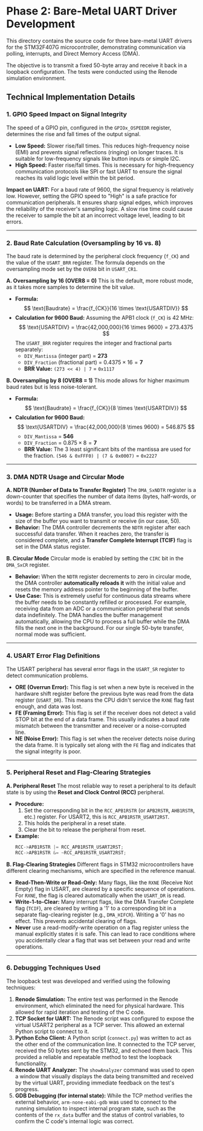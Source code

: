 # Phase 2: Bare-Metal UART Driver Development

This directory contains the source code for three bare-metal UART drivers for the STM32F407G microcontroller, demonstrating communication via polling, interrupts, and Direct Memory Access (DMA).

The objective is to transmit a fixed 50-byte array and receive it back in a loopback configuration. The tests were conducted using the Renode simulation environment.

## Technical Implementation Details

### 1. GPIO Speed Impact on Signal Integrity

The speed of a GPIO pin, configured in the `GPIOx_OSPEEDR` register, determines the rise and fall times of the output signal.

* **Low Speed:** Slower rise/fall times. This reduces high-frequency noise (EMI) and prevents signal reflections (ringing) on longer traces. It is suitable for low-frequency signals like button inputs or simple I2C.
* **High Speed:** Faster rise/fall times. This is necessary for high-frequency communication protocols like SPI or fast UART to ensure the signal reaches its valid logic level within the bit period.

**Impact on UART:**
For a baud rate of 9600, the signal frequency is relatively low. However, setting the GPIO speed to "High" is a safe practice for communication peripherals. It ensures sharp signal edges, which improves the reliability of the receiver's sampling logic. A slow rise time could cause the receiver to sample the bit at an incorrect voltage level, leading to bit errors.

---

### 2. Baud Rate Calculation (Oversampling by 16 vs. 8)

The baud rate is determined by the peripheral clock frequency (`f_CK`) and the value of the `USART_BRR` register. The formula depends on the oversampling mode set by the `OVER8` bit in `USART_CR1`.

**A. Oversampling by 16 (OVER8 = 0)**
This is the default, more robust mode, as it takes more samples to determine the bit value.

* **Formula:**
    $$ \text{Baudrate} = \frac{f_{CK}}{16 \times \text{USARTDIV}} $$
* **Calculation for 9600 Baud:**
    Assuming the APB1 clock (`f_CK`) is 42 MHz:
    $$ \text{USARTDIV} = \frac{42,000,000}{16 \times 9600} = 273.4375 $$
    The `USART_BRR` register requires the integer and fractional parts separately:
    * `DIV_Mantissa` (integer part) = **273**
    * `DIV_Fraction` (fractional part) = $0.4375 \times 16 = \textbf{7}$
    * **BRR Value:** `(273 << 4) | 7` = `0x1117`

**B. Oversampling by 8 (OVER8 = 1)**
This mode allows for higher maximum baud rates but is less noise-tolerant.

* **Formula:**
    $$ \text{Baudrate} = \frac{f_{CK}}{8 \times \text{USARTDIV}} $$
* **Calculation for 9600 Baud:**
    $$ \text{USARTDIV} = \frac{42,000,000}{8 \times 9600} = 546.875 $$
    * `DIV_Mantissa` = **546**
    * `DIV_Fraction` = $0.875 \times 8 = \textbf{7}$
    * **BRR Value:** The 3 least significant bits of the mantissa are used for the fraction. `(546 & 0xFFF0) | (7 & 0x0007)` = `0x2227`

---

### 3. DMA NDTR Usage and Circular Mode

**A. NDTR (Number of Data to Transfer Register)**
The `DMA_SxNDTR` register is a down-counter that specifies the number of data items (bytes, half-words, or words) to be transferred in a DMA stream.

* **Usage:** Before starting a DMA transfer, you load this register with the size of the buffer you want to transmit or receive (in our case, 50).
* **Behavior:** The DMA controller decrements the `NDTR` register after each successful data transfer. When it reaches zero, the transfer is considered complete, and a **Transfer Complete Interrupt (TCIF)** flag is set in the DMA status register.

**B. Circular Mode**
Circular mode is enabled by setting the `CIRC` bit in the `DMA_SxCR` register.

* **Behavior:** When the `NDTR` register decrements to zero in circular mode, the DMA controller **automatically reloads it** with the initial value and resets the memory address pointer to the beginning of the buffer.
* **Use Case:** This is extremely useful for continuous data streams where the buffer needs to be constantly refilled or processed. For example, receiving data from an ADC or a communication peripheral that sends data indefinitely. The DMA handles the buffer management automatically, allowing the CPU to process a full buffer while the DMA fills the next one in the background. For our single 50-byte transfer, normal mode was sufficient.

---

### 4. USART Error Flag Definitions

The USART peripheral has several error flags in the `USART_SR` register to detect communication problems.

* **ORE (Overrun Error):** This flag is set when a new byte is received in the hardware shift register before the previous byte was read from the data register (`USART_DR`). This means the CPU didn't service the `RXNE` flag fast enough, and data was lost.
* **FE (Framing Error):** This flag is set if the receiver does not detect a valid STOP bit at the end of a data frame. This usually indicates a baud rate mismatch between the transmitter and receiver or a noise-corrupted line.
* **NE (Noise Error):** This flag is set when the receiver detects noise during the data frame. It is typically set along with the `FE` flag and indicates that the signal integrity is poor.

---

### 5. Peripheral Reset and Flag-Clearing Strategies

**A. Peripheral Reset**
The most reliable way to reset a peripheral to its default state is by using the **Reset and Clock Control (RCC)** peripheral.

* **Procedure:**
    1.  Set the corresponding bit in the `RCC_APB1RSTR` (or `APB2RSTR`, `AHB1RSTR`, etc.) register. For USART2, this is `RCC_APB1RSTR_USART2RST`.
    2.  This holds the peripheral in a reset state.
    3.  Clear the bit to release the peripheral from reset.
* **Example:**
    ```c
    RCC->APB1RSTR |= RCC_APB1RSTR_USART2RST;
    RCC->APB1RSTR &= ~RCC_APB1RSTR_USART2RST;
    ```

**B. Flag-Clearing Strategies**
Different flags in STM32 microcontrollers have different clearing mechanisms, which are specified in the reference manual.

* **Read-Then-Write or Read-Only:** Many flags, like the `RXNE` (Receive Not Empty) flag in USART, are cleared by a specific sequence of operations. For `RXNE`, the flag is cleared automatically when the `USART_DR` is read.
* **Write-1-to-Clear:** Many interrupt flags, like the DMA Transfer Complete flag (`TCIF`), are cleared by writing a '1' to a corresponding bit in a separate flag-clearing register (e.g., `DMA_HIFCR`). Writing a '0' has no effect. This prevents accidental clearing of flags.
* **Never** use a read-modify-write operation on a flag register unless the manual explicitly states it is safe. This can lead to race conditions where you accidentally clear a flag that was set between your read and write operations.

---

### 6. Debugging Techniques Used

The loopback test was developed and verified using the following techniques:

1.  **Renode Simulation:** The entire test was performed in the Renode environment, which eliminated the need for physical hardware. This allowed for rapid iteration and testing of the C code.
2.  **TCP Socket for UART:** The Renode script was configured to expose the virtual USART2 peripheral as a TCP server. This allowed an external Python script to connect to it.
3.  **Python Echo Client:** A Python script (`connect.py`) was written to act as the other end of the communication line. It connected to the TCP server, received the 50 bytes sent by the STM32, and echoed them back. This provided a reliable and repeatable method to test the loopback functionality.
4.  **Renode UART Analyzer:** The `showAnalyzer` command was used to open a window that visually displays the data being transmitted and received by the virtual UART, providing immediate feedback on the test's progress.
5.  **GDB Debugging (for internal state):** While the TCP method verifies the external behavior, `arm-none-eabi-gdb` was used to connect to the running simulation to inspect internal program state, such as the contents of the `rx_data` buffer and the status of control variables, to confirm the C code's internal logic was correct.



